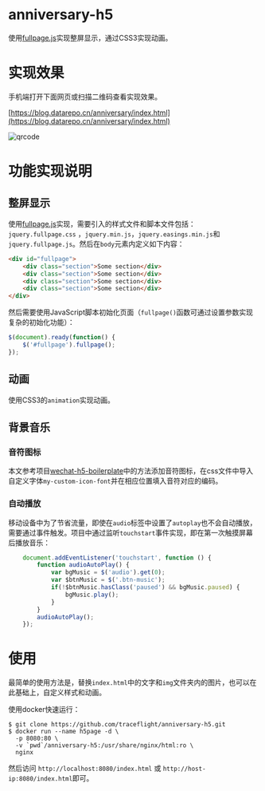 # anniversary-h5

使用[fullpage.js](https://github.com/alvarotrigo/fullpage.js)实现整屏显示，通过CSS3实现动画。

# 实现效果

手机端打开下面网页或扫描二维码查看实现效果。

[https://blog.datarepo.cn/anniversary/index.html](https://blog.datarepo.cn/anniversary/index.html)

![qrcode](https://raw.githubusercontent.com/traceflight/anniversary-h5/master/qrcode.png)

# 功能实现说明

## 整屏显示

使用[fullpage.js](https://github.com/alvarotrigo/fullpage.js)实现，需要引入的样式文件和脚本文件包括：`jquery.fullpage.css`
，`jquery.min.js`，`jquery.easings.min.js`和`jquery.fullpage.js`。然后在`body`元素内定义如下内容：

``` html
<div id="fullpage">
	<div class="section">Some section</div>
	<div class="section">Some section</div>
	<div class="section">Some section</div>
	<div class="section">Some section</div>
</div>
```
然后需要使用JavaScript脚本初始化页面（`fullpage()`函数可通过设置参数实现复杂的初始化功能）：

``` javascript
$(document).ready(function() {
	$('#fullpage').fullpage();
});
```

## 动画

使用CSS3的`animation`实现动画。

## 背景音乐

### 音符图标

本文参考项目[wechat-h5-boilerplate](https://github.com/panteng/wechat-h5-boilerplate)中的方法添加音符图标，在css文件中导入自定义字体`my-custom-icon-font`并在相应位置填入音符对应的编码。

### 自动播放

移动设备中为了节省流量，即使在`audio`标签中设置了`autoplay`也不会自动播放，需要通过事件触发。项目中通过监听`touchstart`事件实现，即在第一次触摸屏幕后播放音乐：

``` javascript
	document.addEventListener('touchstart', function () {
		function audioAutoPlay() {
			var bgMusic = $('audio').get(0);
			var $btnMusic = $('.btn-music');
			if(!$btnMusic.hasClass('paused') && bgMusic.paused) {  
				bgMusic.play();
			}
		}
		audioAutoPlay();
	});
```

# 使用

最简单的使用方法是，替换`index.html`中的文字和`img`文件夹内的图片，也可以在此基础上，自定义样式和动画。

使用docker快速运行：

``` shell
$ git clone https://github.com/traceflight/anniversary-h5.git
$ docker run --name h5page -d \
  -p 8080:80 \
  -v `pwd`/anniversary-h5:/usr/share/nginx/html:ro \
  nginx
```

然后访问 `http://localhost:8080/index.html` 或 `http://host-ip:8080/index.html`即可。

